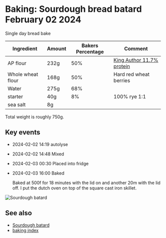 # Baking: Sourdough bread batard February 02 2024

Single day bread bake

| Ingredient        | Amount | Bakers Percentage | Comment                             |
| ----------------- | ------ | ----------------- | ----------------------------------- |
| AP flour          | 232g   | 50%               | [King Author 11.7% protein](../630) |
| Whole wheat flour | 168g   | 50%               | Hard red wheat berries              |
| Water             | 275g   | 68%               |                                     |
| starter           | 40g    | 8%                | 100% rye 1:1                        |
| sea salt          | 8g     |                   |                                     |

Total weight is roughly 750g.

## Key events

- 2024-02-02 14:19 autolyse
- 2024-02-02 14:48 Mixed
- 2024-02-03 00:30 Placed into fridge
- 2024-02-03 16:00 Baked

  Baked at 500f for 18 minutes with the lid on and another 20m with the lid off. I put the dutch oven on top of the square cast iron skillet.

![Sourdough batard](batard.jpg)

## See also

- [Sourdough batard](../462)
- [baking index](../dex/baking.md)